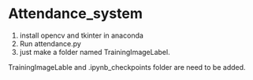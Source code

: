 # Attendance_system

 1. install opencv and tkinter in anaconda 
 2. Run attendance.py 
 3. just make a folder named TrainingImageLabel.

TrainingImageLable and .ipynb_checkpoints folder are need to be added.
